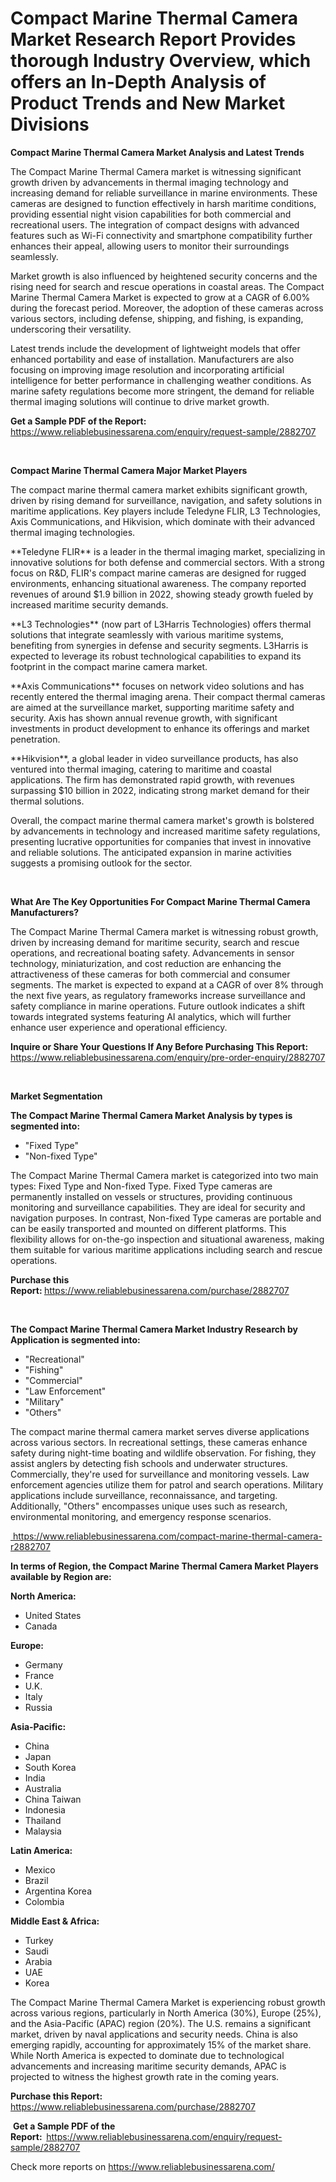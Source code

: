 <p><h1>Compact Marine Thermal Camera Market Research Report Provides thorough Industry Overview, which offers an In-Depth Analysis of Product Trends and New Market Divisions</h1></p><p><strong>Compact Marine Thermal Camera Market Analysis and Latest Trends</strong></p>
<p><p>The Compact Marine Thermal Camera market is witnessing significant growth driven by advancements in thermal imaging technology and increasing demand for reliable surveillance in marine environments. These cameras are designed to function effectively in harsh maritime conditions, providing essential night vision capabilities for both commercial and recreational users. The integration of compact designs with advanced features such as Wi-Fi connectivity and smartphone compatibility further enhances their appeal, allowing users to monitor their surroundings seamlessly.</p><p>Market growth is also influenced by heightened security concerns and the rising need for search and rescue operations in coastal areas. The Compact Marine Thermal Camera Market is expected to grow at a CAGR of 6.00% during the forecast period. Moreover, the adoption of these cameras across various sectors, including defense, shipping, and fishing, is expanding, underscoring their versatility. </p><p>Latest trends include the development of lightweight models that offer enhanced portability and ease of installation. Manufacturers are also focusing on improving image resolution and incorporating artificial intelligence for better performance in challenging weather conditions. As marine safety regulations become more stringent, the demand for reliable thermal imaging solutions will continue to drive market growth.</p></p>
<p><strong>Get a Sample PDF of the Report:&nbsp;</strong> <a href="https://www.reliablebusinessarena.com/enquiry/request-sample/2882707?utm_campaign=2947&utm_medium=2&utm_source=Github&utm_content=ia&utm_term=13032025&utm_id=compact-marine-thermal-camera">https://www.reliablebusinessarena.com/enquiry/request-sample/2882707</a></p>
<p>&nbsp;</p>
<p><strong>Compact Marine Thermal Camera Major Market Players</strong></p>
<p><p>The compact marine thermal camera market exhibits significant growth, driven by rising demand for surveillance, navigation, and safety solutions in maritime applications. Key players include Teledyne FLIR, L3 Technologies, Axis Communications, and Hikvision, which dominate with their advanced thermal imaging technologies.</p><p>**Teledyne FLIR** is a leader in the thermal imaging market, specializing in innovative solutions for both defense and commercial sectors. With a strong focus on R&D, FLIR's compact marine cameras are designed for rugged environments, enhancing situational awareness. The company reported revenues of around $1.9 billion in 2022, showing steady growth fueled by increased maritime security demands.</p><p>**L3 Technologies** (now part of L3Harris Technologies) offers thermal solutions that integrate seamlessly with various maritime systems, benefiting from synergies in defense and security segments. L3Harris is expected to leverage its robust technological capabilities to expand its footprint in the compact marine camera market.</p><p>**Axis Communications** focuses on network video solutions and has recently entered the thermal imaging arena. Their compact thermal cameras are aimed at the surveillance market, supporting maritime safety and security. Axis has shown annual revenue growth, with significant investments in product development to enhance its offerings and market penetration.</p><p>**Hikvision**, a global leader in video surveillance products, has also ventured into thermal imaging, catering to maritime and coastal applications. The firm has demonstrated rapid growth, with revenues surpassing $10 billion in 2022, indicating strong market demand for their thermal solutions.</p><p>Overall, the compact marine thermal camera market's growth is bolstered by advancements in technology and increased maritime safety regulations, presenting lucrative opportunities for companies that invest in innovative and reliable solutions. The anticipated expansion in marine activities suggests a promising outlook for the sector.</p></p>
<p>&nbsp;</p>
<p><strong>What Are The Key Opportunities For Compact Marine Thermal Camera Manufacturers?</strong></p>
<p><p>The Compact Marine Thermal Camera market is witnessing robust growth, driven by increasing demand for maritime security, search and rescue operations, and recreational boating safety. Advancements in sensor technology, miniaturization, and cost reduction are enhancing the attractiveness of these cameras for both commercial and consumer segments. The market is expected to expand at a CAGR of over 8% through the next five years, as regulatory frameworks increase surveillance and safety compliance in marine operations. Future outlook indicates a shift towards integrated systems featuring AI analytics, which will further enhance user experience and operational efficiency.</p></p>
<p><strong>Inquire or Share Your Questions If Any Before Purchasing This Report:</strong> <a href="https://www.reliablebusinessarena.com/enquiry/pre-order-enquiry/2882707?utm_campaign=2947&utm_medium=2&utm_source=Github&utm_content=ia&utm_term=13032025&utm_id=compact-marine-thermal-camera">https://www.reliablebusinessarena.com/enquiry/pre-order-enquiry/2882707</a></p>
<p>&nbsp;</p>
<p><strong>Market Segmentation</strong></p>
<p><strong>The Compact Marine Thermal Camera Market Analysis by types is segmented into:</strong></p>
<p><ul><li>"Fixed Type"</li><li>"Non-fixed Type"</li></ul></p>
<p><p>The Compact Marine Thermal Camera market is categorized into two main types: Fixed Type and Non-fixed Type. Fixed Type cameras are permanently installed on vessels or structures, providing continuous monitoring and surveillance capabilities. They are ideal for security and navigation purposes. In contrast, Non-fixed Type cameras are portable and can be easily transported and mounted on different platforms. This flexibility allows for on-the-go inspection and situational awareness, making them suitable for various maritime applications including search and rescue operations.</p></p>
<p><strong>Purchase this Report:&nbsp;</strong><a href="https://www.reliablebusinessarena.com/purchase/2882707?utm_campaign=2947&utm_medium=2&utm_source=Github&utm_content=ia&utm_term=13032025&utm_id=compact-marine-thermal-camera">https://www.reliablebusinessarena.com/purchase/2882707</a></p>
<p>&nbsp;</p>
<p><strong>The Compact Marine Thermal Camera Market Industry Research by Application is segmented into:</strong></p>
<p><ul><li>"Recreational"</li><li>"Fishing"</li><li>"Commercial"</li><li>"Law Enforcement"</li><li>"Military"</li><li>"Others"</li></ul></p>
<p><p>The compact marine thermal camera market serves diverse applications across various sectors. In recreational settings, these cameras enhance safety during night-time boating and wildlife observation. For fishing, they assist anglers by detecting fish schools and underwater structures. Commercially, they're used for surveillance and monitoring vessels. Law enforcement agencies utilize them for patrol and search operations. Military applications include surveillance, reconnaissance, and targeting. Additionally, "Others" encompasses unique uses such as research, environmental monitoring, and emergency response scenarios.</p></p>
<p><a href="https://www.reliablebusinessarena.com/compact-marine-thermal-camera-r2882707?utm_campaign=2947&utm_medium=2&utm_source=Github&utm_content=ia&utm_term=13032025&utm_id=compact-marine-thermal-camera">&nbsp;https://www.reliablebusinessarena.com/compact-marine-thermal-camera-r2882707</a></p>
<p><strong>In terms of Region, the Compact Marine Thermal Camera Market Players available by Region are:</strong></p>
<p>
    <p> <strong> North America: </strong>
        <ul>
            <li>United States</li>
            <li>Canada</li>
        </ul>
        </p> 
    <p> <strong> Europe: </strong>
        <ul>
            <li>Germany</li>
            <li>France</li>
            <li>U.K.</li>
            <li>Italy</li>
            <li>Russia</li>
        </ul>
        </p> 
    <p> <strong> Asia-Pacific: </strong>
        <ul>
            <li>China</li>
            <li>Japan</li>
            <li>South Korea</li>
            <li>India</li>
            <li>Australia</li>
            <li>China Taiwan</li>
            <li>Indonesia</li>
            <li>Thailand</li>
            <li>Malaysia</li>
        </ul>
        </p> 
    <p> <strong> Latin America: </strong>
        <ul>
            <li>Mexico</li>
            <li>Brazil</li>
            <li>Argentina Korea</li>
            <li>Colombia</li>
        </ul>
        </p> 
    <p> <strong> Middle East & Africa: </strong>
        <ul>
            <li>Turkey</li>
            <li>Saudi</li>
            <li>Arabia</li>
            <li>UAE</li>
            <li>Korea</li>
        </ul>
    </p>
    </p>
<p><p>The Compact Marine Thermal Camera Market is experiencing robust growth across various regions, particularly in North America (30%), Europe (25%), and the Asia-Pacific (APAC) region (20%). The U.S. remains a significant market, driven by naval applications and security needs. China is also emerging rapidly, accounting for approximately 15% of the market share. While North America is expected to dominate due to technological advancements and increasing maritime security demands, APAC is projected to witness the highest growth rate in the coming years.</p></p>
<p><strong>Purchase this Report: </strong><a href="https://www.reliablebusinessarena.com/purchase/2882707?utm_campaign=2947&utm_medium=2&utm_source=Github&utm_content=ia&utm_term=13032025&utm_id=compact-marine-thermal-camera">https://www.reliablebusinessarena.com/purchase/2882707</a></p>
<p>&nbsp;<strong>Get a Sample PDF of the Report:&nbsp;&nbsp;</strong><a href="https://www.reliablebusinessarena.com/enquiry/request-sample/2882707?utm_campaign=2947&utm_medium=2&utm_source=Github&utm_content=ia&utm_term=13032025&utm_id=compact-marine-thermal-camera">https://www.reliablebusinessarena.com/enquiry/request-sample/2882707</a></p>
<p><strong></strong></p>
<p>Check more reports on <a href="https://www.reliablebusinessarena.com/?utm_campaign=2947&utm_medium=2&utm_source=Github&utm_content=ia&utm_term=13032025&utm_id=compact-marine-thermal-camera">https://www.reliablebusinessarena.com/</a></p>